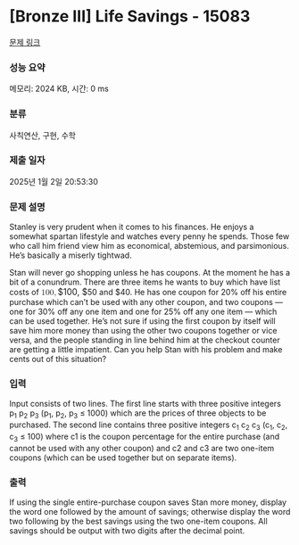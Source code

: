# [Bronze III] Life Savings - 15083 

[문제 링크](https://www.acmicpc.net/problem/15083) 

### 성능 요약

메모리: 2024 KB, 시간: 0 ms

### 분류

사칙연산, 구현, 수학

### 제출 일자

2025년 1월 2일 20:53:30

### 문제 설명

<p>Stanley is very prudent when it comes to his finances. He enjoys a somewhat spartan lifestyle and watches every penny he spends. Those few who call him friend view him as economical, abstemious, and parsimonious. He’s basically a miserly tightwad.</p>

<p>Stan will never go shopping unless he has coupons. At the moment he has a bit of a conundrum. There are three items he wants to buy which have list costs of <mjx-container class="MathJax" jax="CHTML" style="font-size: 109%; position: relative;"><mjx-math class="MJX-TEX" aria-hidden="true"><mjx-mn class="mjx-n"><mjx-c class="mjx-c31"></mjx-c><mjx-c class="mjx-c30"></mjx-c><mjx-c class="mjx-c30"></mjx-c></mjx-mn><mjx-mo class="mjx-n"><mjx-c class="mjx-c2C"></mjx-c></mjx-mo></mjx-math><mjx-assistive-mml unselectable="on" display="inline"><math xmlns="http://www.w3.org/1998/Math/MathML"><mn>100</mn><mo>,</mo></math></mjx-assistive-mml><span aria-hidden="true" class="no-mathjax mjx-copytext">$100, $</span></mjx-container>50 and $40. He has one coupon for 20% off his entire purchase which can’t be used with any other coupon, and two coupons — one for 30% off any one item and one for 25% off any one item — which can be used together. He’s not sure if using the first coupon by itself will save him more money than using the other two coupons together or vice versa, and the people standing in line behind him at the checkout counter are getting a little impatient. Can you help Stan with his problem and make cents out of this situation?</p>

### 입력 

 <p>Input consists of two lines. The first line starts with three positive integers p<sub>1</sub> p<sub>2</sub> p<sub>3</sub> (p<sub>1</sub>, p<sub>2</sub>, p<sub>3</sub> ≤ 1000) which are the prices of three objects to be purchased. The second line contains three positive integers c<sub>1</sub> c<sub>2</sub> c<sub>3</sub> (c<sub>1</sub>, c<sub>2</sub>, c<sub>3</sub> ≤ 100) where c1 is the coupon percentage for the entire purchase (and cannot be used with any other coupon) and c2 and c3 are two one-item coupons (which can be used together but on separate items).</p>

### 출력 

 <p>If using the single entire-purchase coupon saves Stan more money, display the word one followed by the amount of savings; otherwise display the word two following by the best savings using the two one-item coupons. All savings should be output with two digits after the decimal point.</p>

